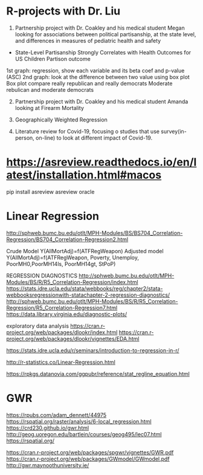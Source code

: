 # R-projects with Dr. Liu

1. Partnership project with Dr. Coakley and his medical student Megan looking for associations between political partisanship, at the state level, and differences in measures of pediatric health and safety
- State-Level Partisanship Strongly Correlates with Health Outcomes for US Children
Partison outcome

1st graph: regression, show each variable and its beta coef and p-value (ASC)
2nd graph: look at the difference between two value using box plot
Box plot compare really republican and really democrats
Moderate rebulican and moderate democrats

2. Partnership project with Dr. Coakley and his medical student Amanda looking at Firearm Mortality

3. Geographically Weighted Regression
4. Literature review for Covid-19, focusing o studies that use survey(in-person, on-line) to look at different impact of Covid-19.

# https://asreview.readthedocs.io/en/latest/installation.html#macos
pip install asreview
asreview oracle

# Linear Regression
http://sphweb.bumc.bu.edu/otlt/MPH-Modules/BS/BS704_Correlation-Regression/BS704_Correlation-Regression2.html

Crude Model
Y(AllMortAdj)=f(ATFRegWeapon)
Adjusted model
Y(AllMortAdj)=f(ATFRegWeapon, Poverty, Unemploy, PoorMH0,PoorMH14ls, PoorMH14gt, StPoP)

REGRESSION DIAGNOSTICS
http://sphweb.bumc.bu.edu/otlt/MPH-Modules/BS/R/R5_Correlation-Regression/index.html
https://stats.idre.ucla.edu/stata/webbooks/reg/chapter2/stata-webbooksregressionwith-statachapter-2-regression-diagnostics/
http://sphweb.bumc.bu.edu/otlt/MPH-Modules/BS/R/R5_Correlation-Regression/R5_Correlation-Regression7.html
https://data.library.virginia.edu/diagnostic-plots/
 
exploratory data analysis
https://cran.r-project.org/web/packages/dlookr/index.html
https://cran.r-project.org/web/packages/dlookr/vignettes/EDA.html
 
https://stats.idre.ucla.edu/r/seminars/introduction-to-regression-in-r/
 
http://r-statistics.co/Linear-Regression.html
 
https://rpkgs.datanovia.com/ggpubr/reference/stat_regline_equation.html

# GWR
https://rpubs.com/adam_dennett/44975
https://rspatial.org/raster/analysis/6-local_regression.html
https://crd230.github.io/gwr.html
http://geog.uoregon.edu/bartlein/courses/geog495/lec07.html
https://rspatial.org/
 
 
https://cran.r-project.org/web/packages/spgwr/vignettes/GWR.pdf
https://cran.r-project.org/web/packages/GWmodel/GWmodel.pdf
http://gwr.maynoothuniversity.ie/
